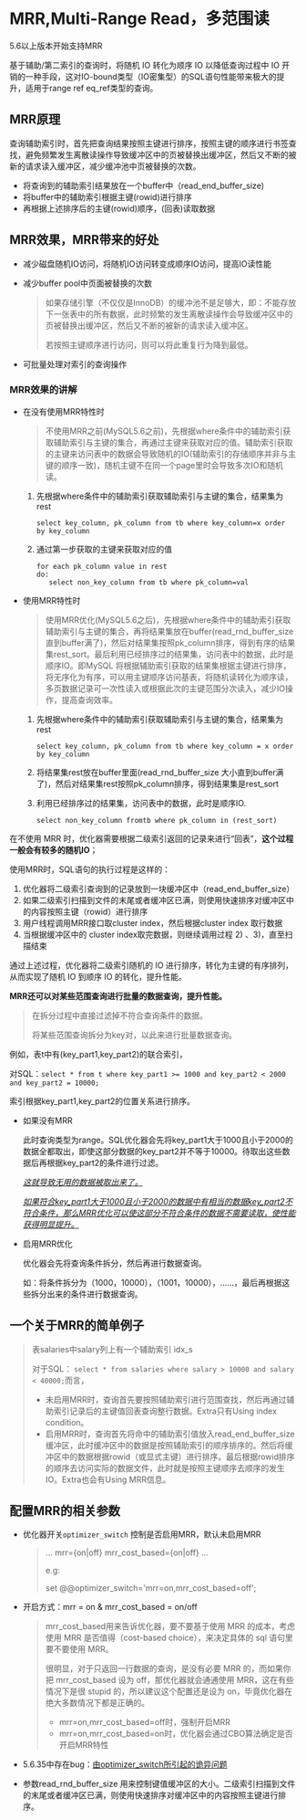 # MRR,Multi-Range Read，多范围读

5.6以上版本开始支持MRR

基于辅助/第二索引的查询时，将随机 IO 转化为顺序 IO 以降低查询过程中 IO 开销的一种手段，这对IO-bound类型（IO密集型）的SQL语句性能带来极大的提升，适用于range ref eq_ref类型的查询。



## MRR原理

查询辅助索引时，首先把查询结果按照主键进行排序，按照主键的顺序进行书签查找，避免频繁发生离散读操作导致缓冲区中的页被替换出缓冲区，然后又不断的被新的请求读入缓冲区，减少缓冲池中页被替换的次数。

- 将查询到的辅助索引结果放在一个buffer中（read_end_buffer_size)
- 将buffer中的辅助索引根据主键(rowid)进行排序
- 再根据上述排序后的主键(rowid)顺序，(回表)读取数据



## MRR效果，MRR带来的好处

- 减少磁盘随机IO访问，将随机IO访问转变成顺序IO访问，提高IO读性能

- 减少buffer pool中页面被替换的次数

  > 如果存储引擎（不仅仅是InnoDB）的缓冲池不是足够大，即：不能存放下一张表中的所有数据，此时频繁的发生离散读操作会导致缓冲区中的页被替换出缓冲区，然后又不断的被新的请求读入缓冲区。
  >
  > 若按照主键顺序进行访问，则可以将此重复行为降到最低。

- 可批量处理对索引的查询操作

### MRR效果的讲解

- 在没有使用MRR特性时

  > 不使用MRR之前(MySQL5.6之前)，先根据where条件中的辅助索引获取辅助索引与主键的集合，再通过主键来获取对应的值。辅助索引获取的主键来访问表中的数据会导致随机的IO(辅助索引的存储顺序并非与主键的顺序一致)，随机主键不在同一个page里时会导致多次IO和随机读。

  1. 先根据where条件中的辅助索引获取辅助索引与主键的集合，结果集为rest

     ```
     select key_column, pk_column from tb where key_column=x order by key_column
     ```

  2. 通过第一步获取的主键来获取对应的值

     ```
     for each pk_column value in rest 
     do:	
     	select non_key_column from tb where pk_column=val
     ```

- 使用MRR特性时

  > 使用MRR优化(MySQL5.6之后)，先根据where条件中的辅助索引获取辅助索引与主键的集合，再将结果集放在buffer(read_rnd_buffer_size  直到buffer满了)，然后对结果集按照pk_column排序，得到有序的结果集rest_sort。最后利用已经排序过的结果集，访问表中的数据，此时是顺序IO。即MySQL 将根据辅助索引获取的结果集根据主键进行排序，将无序化为有序，可以用主键顺序访问基表，将随机读转化为顺序读，多页数据记录可一次性读入或根据此次的主键范围分次读入，减少IO操作，提高查询效率。

  1. 先根据where条件中的辅助索引获取辅助索引与主键的集合，结果集为rest

     ```
     select key_column, pk_column from tb where key_column = x order by key_column
     ```

  2. 将结果集rest放在buffer里面(read_rnd_buffer_size 大小直到buffer满了)，然后对结果集rest按照pk_column排序，得到结果集是rest_sort

  3. 利用已经排序过的结果集，访问表中的数据，此时是顺序IO.

     ```
     select non_key_column fromtb where pk_column in (rest_sort)
     ```

     

在不使用 MRR 时，优化器需要根据二级索引返回的记录来进行“回表”，**这个过程一般会有较多的随机IO**；

使用MRR时，SQL语句的执行过程是这样的：

1. 优化器将二级索引查询到的记录放到一块缓冲区中（read_end_buffer_size）
2. 如果二级索引扫描到文件的末尾或者缓冲区已满，则使用快速排序对缓冲区中的内容按照主键（rowid）进行排序
3. 用户线程调用MRR接口取cluster index，然后根据cluster index 取行数据
4. 当根据缓冲区中的 cluster index取完数据，则继续调用过程 2) 、3)，直至扫描结束

通过上述过程，优化器将二级索引随机的 IO 进行排序，转化为主键的有序排列，从而实现了随机 IO 到顺序 IO 的转化，提升性能。



**MRR还可以对某些范围查询进行批量的数据查询，提升性能。**

> 在拆分过程中直接过滤掉不符合查询条件的数据。
>
> 将某些范围查询拆分为key对，以此来进行批量数据查询。

例如，表t中有(key_part1,key_part2)的联合索引，

对SQL：`select * from t where key_part1 >= 1000 and key_part2 < 2000 and key_part2 = 10000;`

索引根据key_part1,key_part2的位置关系进行排序。

- 如果没有MRR

  此时查询类型为range。SQL优化器会先将key_part1大于1000且小于2000的数据全都取出，即使这部分数据的key_part2并不等于10000。待取出这些数据后再根据key_part2的条件进行过滤。

  <u>*这就导致无用的数据被取出来了。*</u>

  <u>*如果符合key_part1大于1000且小于2000的数据中有相当的数据key_part2不符合条件，那么MRR优化可以使这部分不符合条件的数据不需要读取，使性能获得明显提升。*</u>

- 启用MRR优化

  优化器会先将查询条件拆分，然后再进行数据查询。

  如：将条件拆分为（1000，10000），（1001，10000），……，最后再根据这些拆分出来的条件进行数据查询。





## 一个关于MRR的简单例子

> 表salaries中salary列上有一个辅助索引 idx_s
>
> 对于SQL： `select * from salaries where salary > 10000 and salary < 40000;`而言，
>
> - 未启用MRR时，查询首先要按照辅助索引进行范围查找，然后再通过辅助索引记录后的主键值回表查询整行数据。Extra只有Using index condition。
> - 启用MRR时，查询首先将命中的辅助索引值放入read_end_buffer_size缓冲区，此时缓冲区中的数据是按照辅助索引的顺序排序的。然后将缓冲区中的数据根据rowid（或显式主键）进行排序。最后根据rowid排序的顺序去访问实际的数据文件，此时就是按照主键顺序去顺序的发生IO。Extra也会有Using MRR信息。



## 配置MRR的相关参数

- 优化器开关`optimizer_switch` 控制是否启用MRR，默认未启用MRR

  > ...
  > mrr={on|off}
  > mrr_cost_based={on|off}
  > ...
  >
  > e.g:
  >
  > set @@optimizer_switch='mrr=on,mrr_cost_based=off';

- 开启方式：mrr = on & mrr_cost_based = on/off

  > mrr_cost_based用来告诉优化器，要不要基于使用 MRR 的成本，考虑使用 MRR 是否值得（cost-based choice），来决定具体的 sql 语句里要不要使用 MRR。
  >
  > 很明显，对于只返回一行数据的查询，是没有必要 MRR 的，而如果你把 mrr_cost_based 设为 off，那优化器就会通通使用 MRR，这在有些情况下是很 stupid 的，所以建议这个配置还是设为 on，毕竟优化器在绝大多数情况下都是正确的。
  >
  > - mrr=on,mrr_cost_based=off时，强制开启MRR
  > - mrr=on,mrr_cost_based=on时，优化器会通过CBO算法确定是否开启MRR特性

- 5.6.35中存在bug：[由optimizer_switch所引起的诡异问题](./由optimizer_switch所引起的诡异问题.md)

- 参数read_rnd_buffer_size 用来控制键值缓冲区的大小。二级索引扫描到文件的末尾或者缓冲区已满，则使用快速排序对缓冲区中的内容按照主键进行排序。